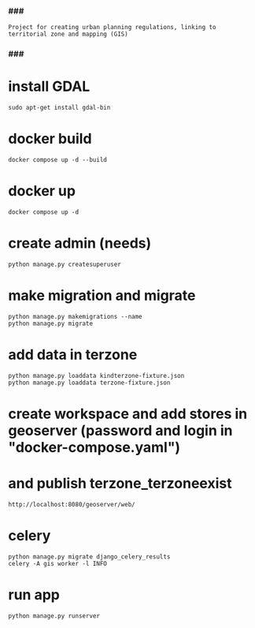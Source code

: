 ### ### ###
    Project for creating urban planning regulations, linking to territorial zone and mapping (GIS)
### ### ###

# install GDAL
    sudo apt-get install gdal-bin

# docker build
    docker compose up -d --build

# docker up
    docker compose up -d

# create admin (needs)
    python manage.py createsuperuser

# make migration and migrate
    python manage.py makemigrations --name
    python manage.py migrate

# add data in terzone
    python manage.py loaddata kindterzone-fixture.json
    python manage.py loaddata terzone-fixture.json

# create workspace and add stores in geoserver (password and login in "docker-compose.yaml")
# and publish terzone_terzoneexist
    http://localhost:8080/geoserver/web/

# celery
    python manage.py migrate django_celery_results
    celery -A gis worker -l INFO

# run app 
    python manage.py runserver
